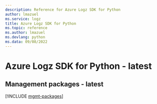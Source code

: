 ```yaml
---
description: Reference for Azure Logz SDK for Python
author: lmazuel
ms.service: logz
title: Azure Logz SDK for Python
ms.topic: reference
ms.author: lmazuel
ms.devlang: python
ms.data: 09/08/2022
---
```

# Azure Logz SDK for Python - latest

## Management packages - latest
[!INCLUDE [mgmt-packages](logz-mgmt-index.md)]